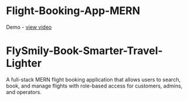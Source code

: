# Flight-Booking-App-MERN
Demo - <a href="https://drive.google.com/file/d/1_A2jGVhcZXmjomic0ts-w1IdkbxrvQwL/view?usp=sharing">view video</a>

# FlySmily-Book-Smarter-Travel-Lighter
A full-stack MERN flight booking application that allows users to search, book, and manage flights with role-based access for customers, admins, and operators.
